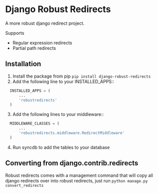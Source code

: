 Django Robust Redirects
=======================

A more robust django redirect project.

Supports

- Regular expression redirects
- Partial path redirects


Installation
------------

1. Install the package from pip `pip install django-robust-redirects`
2. Add the following line to your INSTALLED_APPS::

```python
  INSTALLED_APPS = (
      ...
      'robustredirects'
  )
```

3. Add the following lines to your middleware::

```python
  MIDDLEWARE_CLASSES = (
      ...
      'robustredirects.middleware.RedirectMiddleware'
  )
```

4. Run syncdb to add the tables to your database


Converting from django.contrib.redirects
----------------------------------------

Robust redirects comes with a management command that will copy all django redirects over into robust redirects, just
run `python manage.py convert_redirects`